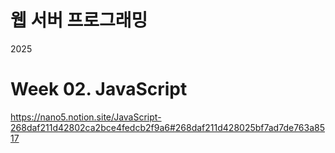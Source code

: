 # 웹 서버 프로그래밍
2025
# Week 02. JavaScript
https://nano5.notion.site/JavaScript-268daf211d42802ca2bce4fedcb2f9a6#268daf211d428025bf7ad7de763a8517
